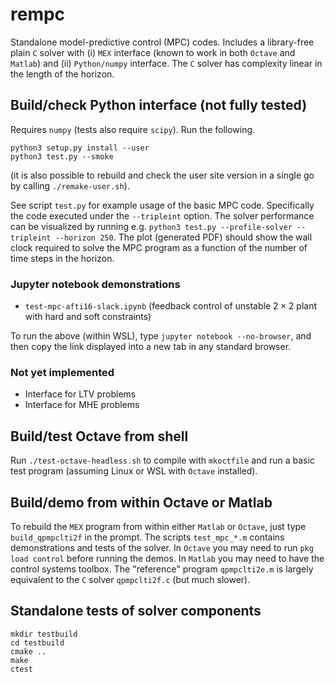 # rempc
Standalone model-predictive control (MPC) codes. Includes a library-free plain `C` solver with (i) `MEX` interface (known to work in both `Octave` and `Matlab`) and (ii) `Python/numpy` interface. The `C` solver has complexity linear in the length of the horizon.

## Build/check Python interface (not fully tested)
Requires `numpy` (tests also require `scipy`). Run the following.
```
python3 setup.py install --user
python3 test.py --smoke
```
(it is also possible to rebuild and check the user site version in a single go by calling `./remake-user.sh`).

See script `test.py` for example usage of the basic MPC code. Specifically the code executed under the `--tripleint` option. The solver performance can be visualized by running e.g. `python3 test.py --profile-solver --tripleint --horizon 250`. The plot (generated PDF) should show the wall clock required to solve the MPC program as a function of the number of time steps in the horizon.

### Jupyter notebook demonstrations
- `test-mpc-afti16-slack.ipynb` (feedback control of unstable $2\times 2$ plant with hard and soft constraints)

To run the above (within WSL), type `jupyter notebook --no-browser`, and then copy the link displayed into a new tab in any standard browser.

### Not yet implemented
- Interface for LTV problems
- Interface for MHE problems

## Build/test Octave from shell
Run `./test-octave-headless.sh` to compile with `mkoctfile` and run a basic test program (assuming Linux or WSL with `Octave` installed). 

## Build/demo from within Octave or Matlab
To rebuild the `MEX` program from within either `Matlab` or `Octave`, just type `build_qpmpclti2f` in the prompt. The scripts `test_mpc_*.m` contains demonstrations and tests of the solver. In `Octave` you may need to run `pkg load control` before running the demos. In `Matlab` you may need to have the control systems toolbox. The "reference" program `qpmpclti2e.m` is largely equivalent to the `C` solver `qpmpclti2f.c` (but much slower).

## Standalone tests of solver components
```
mkdir testbuild
cd testbuild
cmake ..
make
ctest
```
